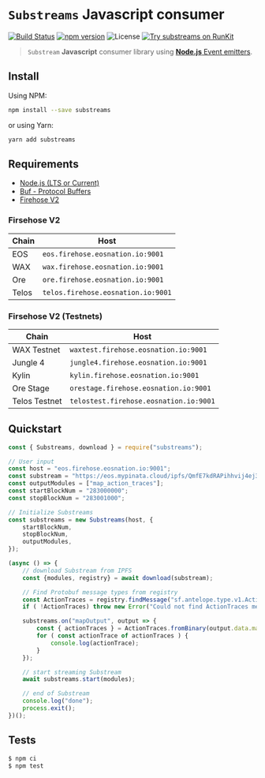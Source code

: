 # `Substreams` **Javascript** consumer

[![Build Status](https://github.com/EOS-Nation/substreams-js/actions/workflows/test.yml/badge.svg)](https://github.com/EOS-Nation/substreams-js/actions/workflows/test.yml)
[![npm version](https://badge.fury.io/js/substreams.svg)](https://badge.fury.io/js/substreams)
![License](https://img.shields.io/github/license/EOS-Nation/substreams-js)
[![Try substreams on RunKit](https://badge.runkitcdn.com/substreams.svg)](https://npm.runkit.com/substreams)
> `Substream` **Javascript** consumer library using [**Node.js** Event emitters](https://nodejs.dev/en/learn/the-nodejs-event-emitter/).

## Install

Using NPM:

```bash
npm install --save substreams
```

or using Yarn:

```bash
yarn add substreams
```

## Requirements

- [Node.js (LTS or Current)](https://nodejs.org/en/)
- [Buf - Protocol Buffers](https://buf.build/)
- [Firehose V2](https://eos.firehose.eosnation.io)

### Firsehose V2

| Chain       | Host     |
|-------------|----------|
| EOS         | `eos.firehose.eosnation.io:9001`
| WAX         | `wax.firehose.eosnation.io:9001`
| Ore         | `ore.firehose.eosnation.io:9001`
| Telos       | `telos.firehose.eosnation.io:9001`

### Firsehose V2 (Testnets)

| Chain         | Host     |
|---------------|----------|
| WAX Testnet   | `waxtest.firehose.eosnation.io:9001`
| Jungle 4      | `jungle4.firehose.eosnation.io:9001`
| Kylin         | `kylin.firehose.eosnation.io:9001`
| Ore Stage     | `orestage.firehose.eosnation.io:9001`
| Telos Testnet | `telostest.firehose.eosnation.io:9001`

## Quickstart

```js
const { Substreams, download } = require("substreams");

// User input
const host = "eos.firehose.eosnation.io:9001";
const substream = "https://eos.mypinata.cloud/ipfs/QmfE7kdRAPihhvij4ej3rUM2Sp3PcXQ9rTFCQPhPGB5dr5";
const outputModules = ["map_action_traces"];
const startBlockNum = "283000000";
const stopBlockNum = "283001000";

// Initialize Substreams
const substreams = new Substreams(host, {
    startBlockNum,
    stopBlockNum,
    outputModules,
});

(async () => {
    // download Substream from IPFS
    const {modules, registry} = await download(substream);

    // Find Protobuf message types from registry
    const ActionTraces = registry.findMessage("sf.antelope.type.v1.ActionTraces");
    if ( !ActionTraces) throw new Error("Could not find ActionTraces message type");

    substreams.on("mapOutput", output => {
        const { actionTraces } = ActionTraces.fromBinary(output.data.mapOutput.value);
        for ( const actionTrace of actionTraces ) {
            console.log(actionTrace);
        }
    });

    // start streaming Substream
    await substreams.start(modules);

    // end of Substream
    console.log("done");
    process.exit();
})();
```

## Tests

```bash
$ npm ci
$ npm test
```
